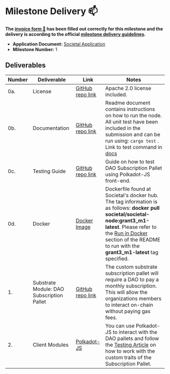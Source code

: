 # Milestone Delivery :mailbox:

**The [invoice form :pencil:](https://docs.google.com/forms/d/e/1FAIpQLSfmNYaoCgrxyhzgoKQ0ynQvnNRoTmgApz9NrMp-hd8mhIiO0A/viewform) has been filled out correctly for this milestone and the delivery is according to the official [milestone delivery guidelines](https://github.com/w3f/Grants-Program/blob/master/docs/milestone-deliverables-guidelines.md).**  



* **Application Document:** [Societal Application](https://github.com/w3f/Grants-Program/blob/master/applications/societal_saas_pricing.md) 
* **Milestone Number:** 1



## Deliverables


| Number | Deliverable | Link | Notes |
| ------------- | ------------- | ------------- |------------- |
| 0a. | License |[GitHub repo link](https://github.com/sctllabs/societal-node/blob/grant3_m1/LICENSE)| Apache 2.0 license included. |
| 0b. | Documentation |[GitHub repo link](https://github.com/sctllabs/societal-node/blob/grant3_m1/README.md) | Readme document contains instructions on how to run the node. All unit test have been included in the submission and can be run using: `cargo test` . Link to test command in [docs](https://github.com/sctllabs/societal-node/blob/grant3_m1#unit-test) |
| 0c. | Testing Guide |[GitHub repo link](https://github.com/sctllabs/societal-node/blob/grant3_m1/docs/SubscriptionTestingGuide.md)| Guide on how to test DAO Subscription Pallet using Polkadot-JS front-end. |
| 0d. | Docker |[Docker Image](https://hub.docker.com/layers/societal/societal-node/grant3_m1-latest/images/sha256-21719afd8ec6237ffa4b12303da79b67ed078d7d5b160ef0a19ba9e20a061516?context=explore)| Dockerfile found at Societal's docker hub. The tag information is as follows: **docker pull societal/societal-node:grant3_m1-latest**. Please refer to the [Run in Docker](https://github.com/sctllabs/societal-node/blob/grant3_m1#run-in-docker) section of the README to run with the **grant3_m1-latest** tag specified. |
| 1. | Substrate Module: DAO Subscription Pallet |[GitHub repo link](https://github.com/sctllabs/societal-node/tree/grant3_m1/pallets/dao-subscription) | The custom substrate subscription pallet will require a DAO to pay a monthly subscription. This will allow the organizations members to interact on-chain without paying gas fees.  |
| 2. | Client Modules | [Polkadot-JS](https://cloudflare-ipfs.com/ipns/dotapps.io/?rpc=ws://localhost:9944) | You can use Polkadot-JS to interact with the DAO pallets and follow the [Testing Article](https://github.com/sctllabs/societal-node/blob/grant3_m1/docs/SubscriptionTestingGuide.md) on how to work with the custom traits of the Subscription Pallet.  |
